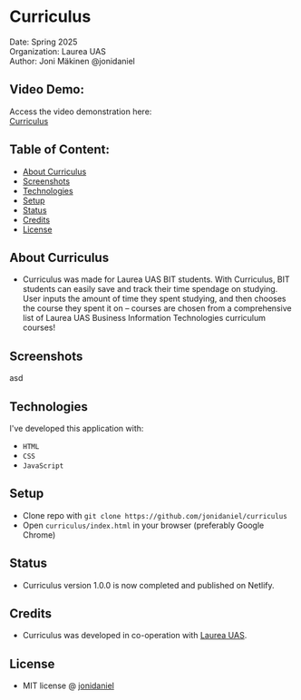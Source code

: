 # Curriculus

Date: Spring 2025\
Organization: Laurea UAS\
Author: Joni Mäkinen @jonidaniel

## Video Demo:

Access the video demonstration here:\
[Curriculus](https://youtu.be/UQANnl9McAE)

## Table of Content:

- [About Curriculus](#about-curriculus)
- [Screenshots](#screenshots)
- [Technologies](#technologies)
- [Setup](#setup)
- [Status](#status)
- [Credits](#credits)
- [License](#license)

## About Curriculus

- Curriculus was made for Laurea UAS BIT students. With Curriculus, BIT students can easily save and track their time spendage on studying. User inputs the amount of time they spent studying, and then chooses the course they spent it on – courses are chosen from a comprehensive list of Laurea UAS Business Information Technologies curriculum courses!

## Screenshots

asd

## Technologies

I've developed this application with:

- `HTML`
- `CSS`
- `JavaScript`

## Setup

- Clone repo with `git clone https://github.com/jonidaniel/curriculus`
- Open `curriculus/index.html` in your browser (preferably Google Chrome)

## Status

- Curriculus version 1.0.0 is now completed and published on Netlify.

## Credits

- Curriculus was developed in co-operation with [Laurea UAS](https://www.laurea.fi).

## License

- MIT license @ [jonidaniel](https://github.com/jonidaniel/curriculus)
